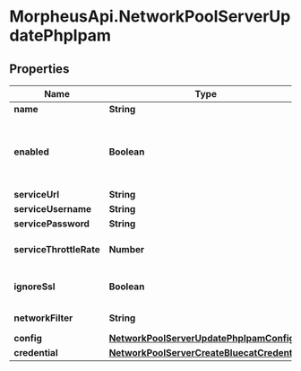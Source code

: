 # MorpheusApi.NetworkPoolServerUpdatePhpIpam

## Properties

Name | Type | Description | Notes
------------ | ------------- | ------------- | -------------
**name** | **String** | Name | [optional] 
**enabled** | **Boolean** | Can be used to enable / disable the network pool server. | [optional] [default to true]
**serviceUrl** | **String** | URL | [optional] 
**serviceUsername** | **String** | Username | [optional] 
**servicePassword** | **String** | Password | [optional] 
**serviceThrottleRate** | **Number** | Throttle Rate | [optional] [default to 0]
**ignoreSsl** | **Boolean** | Disable SSL SNI Verification | [optional] 
**networkFilter** | **String** | Network Filter | [optional] 
**config** | [**NetworkPoolServerUpdatePhpIpamConfig**](NetworkPoolServerUpdatePhpIpamConfig.md) |  | [optional] 
**credential** | [**NetworkPoolServerCreateBluecatCredential**](NetworkPoolServerCreateBluecatCredential.md) |  | [optional] 


